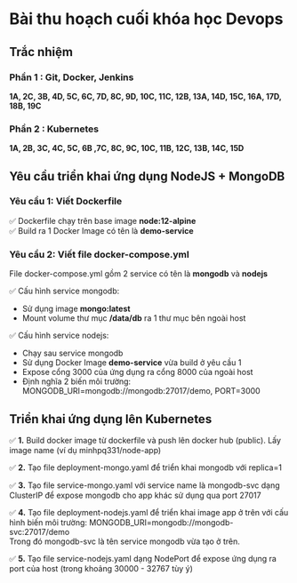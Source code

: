 # Bài thu hoạch cuối khóa học Devops

## Trắc nhiệm

### Phần 1 : Git, Docker, Jenkins
**1A, 2C, 3B, 4D, 5C,  6C, 7D,  8C, 9D, 10C, 11C, 12B, 13A, 14D, 15C, 16A, 17D, 18B, 19C**
### Phần 2 : Kubernetes
**1A, 2B, 3C, 4C, 5C, 6B ,7C, 8C, 9C, 10C, 11B, 12C, 13B, 14C, 15D**

## Yêu cầu triển khai ứng dụng NodeJS + MongoDB

### Yêu cầu 1: Viết Dockerfile
:white_check_mark: Dockerfile chạy trên base image **node:12-alpine**  
:white_check_mark: Build ra 1 Docker Image có tên là **demo-service** 

### Yêu cầu 2: Viết file docker-compose.yml
File docker-compose.yml gồm 2 service có tên là **mongodb** và **nodejs**

:white_check_mark: Cấu hình service mongodb:
- Sử dụng image **mongo:latest**
- Mount volume thư mục **/data/db** ra 1 thư mục bên ngoài host

:white_check_mark: Cấu hình service nodejs:
- Chạy sau service mongodb
- Sử dụng Docker Image **demo-service** vừa build ở yêu cầu 1
- Expose cổng 3000 của ứng dụng ra cổng 8000 của ngoài host
- Định nghĩa 2 biến môi trường: MONGODB_URI=mongodb://mongodb:27017/demo, PORT=3000


## Triển khai ứng dụng lên Kubernetes

:white_check_mark: **1.** Build docker image từ dockerfile và push lên docker hub (public). Lấy image name (ví dụ minhpq331/node-app)

:white_check_mark:  **2.** Tạo file deployment-mongo.yaml để triển khai mongodb với replica=1

:white_check_mark: **3.** Tạo file service-mongo.yaml với service name là mongodb-svc dạng ClusterIP để expose mongodb cho app khác sử dụng qua port 27017

:white_check_mark: **4.** Tạo file deployment-nodejs.yaml để triển khai image app ở trên với cấu hình biến môi trường: MONGODB_URI=mongodb://mongodb-svc:27017/demo  
Trong đó mongodb-svc là tên service mongodb vừa tạo ở trên.

:white_check_mark: **5.** Tạo file service-nodejs.yaml dạng NodePort để expose ứng dụng ra port của host (trong khoảng 30000 - 32767 tùy ý)